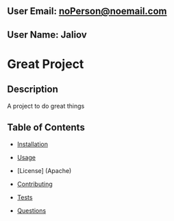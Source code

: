 
## User Email: noPerson@noemail.com
## User Name: Jaliov
# Great Project
## Description
A project to do great things
        
## Table of Contents
        
* [Installation](#installation)
        
* [Usage](#usage)
        
* [License] (Apache)
        
* [Contributing](#contributing)
        
* [Tests](#tests)
        
* [Questions](#questions)
  
        
